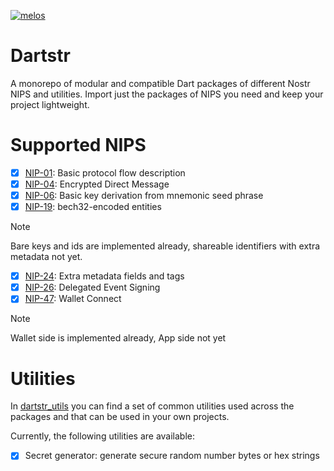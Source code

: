 [![melos](https://img.shields.io/badge/maintained%20with-melos-f700ff.svg?style=flat-square)](https://github.com/invertase/melos)

# Dartstr

A monorepo of modular and compatible Dart packages of different Nostr NIPS and utilities.
Import just the packages of NIPS you need and keep your project lightweight.

# Supported NIPS

- [x] [NIP-01](/packages/nip01): Basic protocol flow description
- [x] [NIP-04](/packages/nip04): Encrypted Direct Message
- [x] [NIP-06](/packages/nip06): Basic key derivation from mnemonic seed phrase
- [x] [NIP-19](/packages/nip19): bech32-encoded entities

> [!NOTE]
> Bare keys and ids are implemented already, shareable identifiers with extra metadata not yet.

- [x] [NIP-24](/packages/nip24): Extra metadata fields and tags
- [x] [NIP-26](/packages/nip26): Delegated Event Signing
- [x] [NIP-47](/packages/nip47): Wallet Connect

> [!NOTE]
> Wallet side is implemented already, App side not yet

# Utilities

In [dartstr_utils](/packages/dartstr_utils) you can find a set of common utilities used across the packages and that can be used in your own projects.

Currently, the following utilities are available:

- [x] Secret generator: generate secure random number bytes or hex strings
